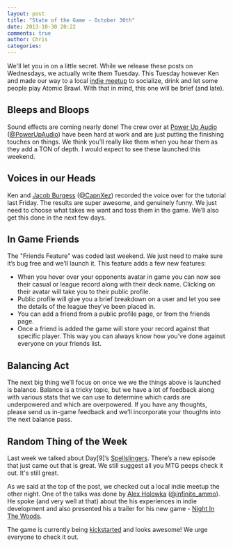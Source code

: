 ```yaml
---
layout: post
title: "State of the Game - October 30th"
date: 2013-10-30 20:22
comments: true
author: Chris
categories: 
---
```


We'll let you in on a little secret. While we release these posts on Wednesdays, we actually write them Tuesday. This Tuesday however Ken and made our way to a local <a target=“_blank” href=“http://www.meetup.com/Vancouver-Indie-Game-Developers/“>indie meetup</a> to socialize, drink and let some people play Atomic Brawl. With that in mind, this one will be brief (and late).

<!-- more -->

## Bleeps and Bloops

Sound effects are coming nearly done! The crew over at <a target="_blank" href="http://powerupaudio.com/">Power Up Audio</a> (<a target="_blank" href="https://twitter.com/PowerUpAudio">@PowerUpAudio</a>) have been hard at work and are just putting the finishing touches on things. We think you’ll really like them when you hear them as they add a TON of depth. I would expect to see these launched this weekend.

## Voices in our Heads

Ken and <a target="_blank" href="http://www.makewordshappen.com/">Jacob Burgess</a> (<a target="_blank" href="https://twitter.com/CapnXez">@CapnXez</a>) recorded the voice over for the tutorial last Friday. The results are super awesome, and genuinely funny. We just need to choose what takes we want and toss them in the game. We’ll also get this done in the next few days.

## In Game Friends

The "Friends Feature" was coded last weekend. We just need to make sure it’s bug free and we’ll launch it. This feature adds a few new features:

* When you hover over your opponents avatar in game you can now see their casual or league record along with their deck name. Clicking on their avatar will take you to their public profile.
* Public profile will give you a brief breakdown on a user and let you see the details of the league they’ve been placed in.
* You can add a friend from a public profile page, or from the friends page.
* Once a friend is added the game will store your record against that specific player. This way you can always know how you’ve done against everyone on your friends list.

## Balancing Act

The next big thing we’ll focus on once we we the things above is launched is balance. Balance is a tricky topic, but we have a lot of feedback along with various stats that we can use to determine which cards are underpowered and which are overpowered. If you have any thoughts, please send us in-game feedback and we’ll incorporate your thoughts into the next balance pass.

## Random Thing of the Week

Last week we talked about Day[9]’s <a target="_blank" href="http://spellslingers.geekandsundry.com/">Spellslingers</a>.  There’s a new episode that just came out that is great. We still suggest all you MTG peeps check it out. It's still great.

As we said at the top of the post, we checked out a local indie meetup the other night. One of the talks was done by <a target="_blank" href="http://infiniteammo.com/">Alex Holowka</a> (<a target="_blank" href="https://twitter.com/infinite_ammo">@infinite_ammo</a>). He spoke (and very well at that) about the his experiences in indie development and also presented his a trailer for his new game - <a href="http://www.nightinthewoods.com/" target="_blank">Night In The Woods</a>.

The game is currently being <a href="http://www.kickstarter.com/projects/1307515311/night-in-the-woods" target="_blank">kickstarted</a> and looks awesome! We urge everyone to check it out. 
